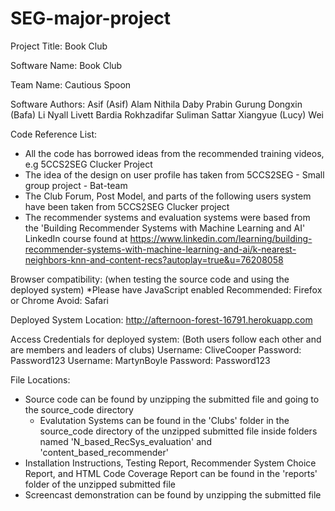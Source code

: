 # SEG-major-project

Project Title:
Book Club

Software Name:
Book Club

Team Name:
Cautious Spoon

Software Authors:
Asif (Asif) Alam
Nithila Daby
Prabin Gurung
Dongxin (Bafa) Li
Nyall Livett
Bardia Rokhzadifar
Suliman Sattar
Xiangyue (Lucy) Wei

Code Reference List:
- All the code has borrowed ideas from the recommended training videos, e.g 5CCS2SEG Clucker Project
- The idea of the design on user profile has taken from 5CCS2SEG - Small group project - Bat-team
- The Club Forum, Post Model, and parts of the following users system have been taken from 5CCS2SEG Clucker project
- The recommender systems and evaluation systems were based from the 'Building Recommender Systems with Machine Learning and AI' LinkedIn course found at https://www.linkedin.com/learning/building-recommender-systems-with-machine-learning-and-ai/k-nearest-neighbors-knn-and-content-recs?autoplay=true&u=76208058

Browser compatibility:
(when testing the source code and using the deployed system)
*Please have JavaScript enabled
Recommended: Firefox or Chrome
Avoid: Safari

Deployed System Location:
http://afternoon-forest-16791.herokuapp.com

Access Credentials for deployed system:
(Both users follow each other and are members and leaders of clubs)
Username: CliveCooper
Password: Password123
Username: MartynBoyle
Password: Password123

File Locations:
- Source code can be found by unzipping the submitted file and going to the source_code directory
  - Evalutation Systems can be found in the 'Clubs' folder in the source_code directory of the unzipped submitted file inside folders named 'N_based_RecSys_evaluation' and 'content_based_recommender'
- Installation Instructions, Testing Report, Recommender System Choice Report, and HTML Code Coverage Report can be found in the 'reports' folder of the unzipped submitted file
- Screencast demonstration can be found by unzipping the submitted file
